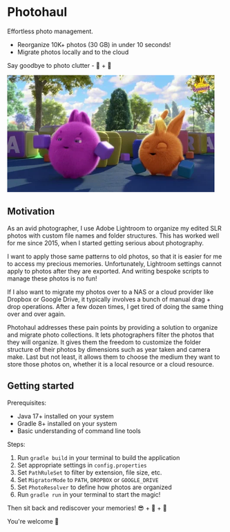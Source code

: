 # Photohaul

Effortless photo management.

- Reorganize 10K+ photos (30 GB) in under 10 seconds!
- Migrate photos locally and to the cloud

Say goodbye to photo clutter - 👋 + 🚀

![Sunny Bunny Tidy Up](sunny-bunny-tidy-up.webp)

## Motivation

As an avid photographer, I use Adobe Lightroom to organize my edited SLR
photos with custom file names and folder structures. This has worked well
for me since 2015, when I started getting serious about photography.

I want to apply those same patterns to old photos, so that it is easier
for me to access my precious memories. Unfortunately, Lightroom settings
cannot apply to photos after they are exported. And writing bespoke
scripts to manage these photos is no fun!

If I also want to migrate my photos over to a NAS or a cloud provider
like Dropbox or Google Drive, it typically involves a bunch of manual
drag + drop operations. After a few dozen times, I get tired of doing
the same thing over and over again.

Photohaul addresses these pain points by providing a solution to organize
and migrate photo collections. It lets photographers filter the photos
that they will organize. It gives them the freedom to customize the folder
structure of their photos by dimensions such as year taken and camera make.
Last but not least, it allows them to choose the medium they want to store
those photos on, whether it is a local resource or a cloud resource.

## Getting started

Prerequisites:

- Java 17+ installed on your system
- Gradle 8+ installed on your system
- Basic understanding of command line tools

Steps:

1. Run `gradle build` in your terminal to build the application
2. Set appropriate settings in `config.properties`
3. Set `PathRuleSet` to filter by extension, file size, etc.
4. Set `MigratorMode` to `PATH`, `DROPBOX` or `GOOGLE_DRIVE`
5. Set `PhotoResolver` to define how photos are organized
6. Run `gradle run` in your terminal to start the magic!

Then sit back and rediscover your memories! 😎 + 🍹 + 🌴

You're welcome 🙏
